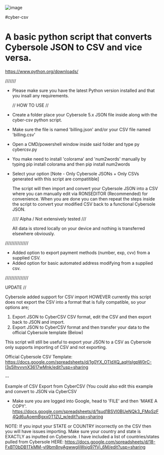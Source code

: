 ![image](https://github.com/crtyx/cyber-csv/assets/61663707/cc41af25-714a-4527-b379-731d7aead09f)


#cyber-csv
# A basic python script that converts Cybersole JSON to CSV and vice versa.

https://www.python.org/downloads/

///////

- Please make sure you have the latest Python version installed and that you insall any requirements.

  // HOW TO USE //
  
- Create a folder place your Cybersole 5.x JSON file inside along with the cyber-csv python script.
  
- Make sure the file is named 'billing.json' and/or your CSV file named 'billing.csv'

- Open a CMD/powershell window inside said folder and type py cybercsv.py

- You make need to install 'colorama' and 'num2words' manually by typing pip install colorama and then pip install num2words

- Select your option [Note - Only Cybersole JSONs + Only CSVs generated with this script are compatitible]

  The script will then import and convert your Cybersole JSON into a CSV where you can manually edit via RONSEDITOR (Recommended) for convenience. When you are done you can then repeat the steps inside the script to convert your modified CSV back to a functional Cybersole JSON.

  //// Alpha / Not extensively tested ///

  All data is stored locally on your device and nothing is transferred elsewhere obviously.

///////////////

- Added option to export payment methods (number, exp, cvv) from a supplied CSV.
- Added option for basic automated address modifying from a supplied csv.

///////////////

UPDATE // 

Cybersole added support for CSV import HOWEVER currently this script does not export the CSV into a format that is fully compatible, so your options are;

 1) Export JSON to CyberCSV CSV format, edit the CSV and then export back to JSON and import.
 2) Export JSON to CyberCSV format and then transfer your data to the official Cybersole template (Below)

This script will still be useful to export your JSON to a CSV as Cybersole only supports importing of CSV and not exporting.

Official Cybersole CSV Template:
https://docs.google.com/spreadsheets/d/1g0YX_OTldXQ_aqHsIgpW0rC-l3s5IhvvvnX3617wMnk/edit?usp=sharing

--

Example of CSV Export from CyberCSV (You could also edit this example and convert to JSON via CyberCSV

- Make sure you are logged into Google, head to 'FILE' and then 'MAKE A COPY'.
https://docs.google.com/spreadsheets/d/1sud1BSVl0BUeNQk3_FMpSzF4Qd6uAoemBgxx0T1ZU_w/edit?usp=sharing

NOTE: If you input your STATE or COUNTRY incorrectly on the CSV then you will have issues importing. Make sure your country and state is EXACTLY as inputted on Cybersole. I have included a list of countries/states pulled from Cybersole HERE: https://docs.google.com/spreadsheets/d/18-FxBT0bDB1TkMM-yl9bm8nyAgwwgliWsjg97fVj_6M/edit?usp=sharing
